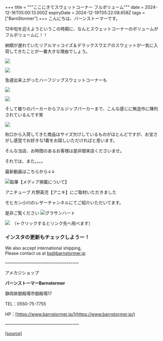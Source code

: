 +++
title = """ここにきてスウェットコーナー フルボリューム"""
date = 2024-12-16T05:00:13.000Z
expiryDate = 2024-12-19T05:22:08.658Z
tags = ["BarnStormer"]
+++
こんにちは、バーンストーマーです。

12中旬を迎えようというこの時期に、なんとスウェットコーナーのボリュームがフルボリュームに！！

納期が遅れていたリアルマッコイズ＆デラックスウエアのスウェットが一気に入荷してきたことが一番大きな理由でしょう。

[![](https://stat.ameba.jp/user_images/20241216/14/barnstormer-go/6b/9b/j/o0466070015522119526.jpg)](https://stat.ameba.jp/user_images/20241216/14/barnstormer-go/6b/9b/j/o0466070015522119526.jpg)

[![](https://stat.ameba.jp/user_images/20241216/14/barnstormer-go/e0/5e/j/o0466070015522119529.jpg)](https://stat.ameba.jp/user_images/20241216/14/barnstormer-go/e0/5e/j/o0466070015522119529.jpg)

急遽出来上がったハーフジップスウェットコーナーも

[![](https://stat.ameba.jp/user_images/20241216/14/barnstormer-go/e5/2f/j/o0466070015522119531.jpg)](https://stat.ameba.jp/user_images/20241216/14/barnstormer-go/e5/2f/j/o0466070015522119531.jpg)

[![](https://stat.ameba.jp/user_images/20241216/14/barnstormer-go/e6/c4/j/o0466070015522119533.jpg)](https://stat.ameba.jp/user_images/20241216/14/barnstormer-go/e6/c4/j/o0466070015522119533.jpg)

そして被りのパーカーからフルジップパーカーまで、こんな感じに無造作に陳列されているんです笑

[![](https://stat.ameba.jp/user_images/20241216/14/barnstormer-go/a5/e2/j/o0466070015522119534.jpg)](https://stat.ameba.jp/user_images/20241216/14/barnstormer-go/a5/e2/j/o0466070015522119534.jpg)

秋口から入荷してきた商品はサイズ欠けしているものがほとんどですが、お宝さがし感覚でお好きな1着をお探しいただければと思います。

そんな当店、お時間のあるお客様は是非御来店くださいませ。

それでは、また。。。。

最新動画はこちらから↓↓

![鉛筆](https://stat100.ameba.jp/blog/ucs/img/char/char3/519.png)【メディア掲載について】

アニチューブ 片野英児【アニキ】にご取材いただきました

モヒカン小川のレザーチャンネルにてご紹介いただいてます。

是非ご覧ください ![グラサンハート](https://stat100.ameba.jp/blog/ucs/img/char/char3/148.png)

[![](https://stat.ameba.jp/user_images/20230412/16/barnstormer-go/6a/23/p/o0108010815269242493.png)](https://www.instagram.com/barnstormer_daily/)　（←クリックするとリンク先へ飛べます）

### インスタの更新もチェックしようー！

We also accept international shipping,  
Please contact us at bs@barnstormer.jp

**\-------------------------------------**

アメカジショップ

**バーンストーマーBarnstormer**

静岡県御殿場市御殿場17

TEL：0550-75-7755

HP：[https://www.barnstormer.jp/](https://www.barnstormer.jp/)

**\-------------------------------------**

[[source]](https://ameblo.jp/barnstormer-go/entry-12878852209.html)
